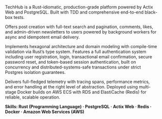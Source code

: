 TechHub is a Rust-idiomatic, production-grade platform powered by Actix Web and PostgreSQL. Built with TDD and comprehensive end-to-end black-box tests.

Offers post creation with full-text search and pagination, comments, likes, and admin-driven newsletters to users powered by background workers for async and idempotent email delivery.

Implements hexagonal architecture and domain modeling with compile-time validation via Rust’s type system. Features a full authentication system including user registration, login, transactional email confirmation, secure password reset, and token-based session authentication, built on concurrency and distributed-systems-safe transactions under strict Postgres isolation guarantees.

Delivers full-fledged telemetry with tracing spans, performance metrics, and error handling at the right level of abstraction. Deployed using multi-stage Docker builds on AWS ECS with RDS and ElastiCache (Redis) for reliable, scalable operation.

**Skills: Rust (Programming Language) · PostgreSQL · Actix Web · Redis · Docker · Amazon Web Services (AWS)**
